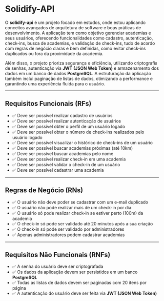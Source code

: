 # Solidify-API

O **solidify-api** é um projeto focado em estudos, onde estou aplicando conceitos avançados de arquitetura de software e boas práticas de desenvolvimento. A aplicação tem como objetivo gerenciar academias e seus usuários, oferecendo funcionalidades como cadastro, autenticação, check-ins, busca de academias, e validação de check-ins, tudo de acordo com regras de negócio claras e bem definidas, como evitar check-ins duplicados ou fora da proximidade da academia.

Além disso, o projeto prioriza segurança e eficiência, utilizando criptografia de senhas, autenticação via **JWT (JSON Web Token)** e armazenamento dos dados em um banco de dados **PostgreSQL**. A estruturação da aplicação também inclui paginação de listas de dados, otimizando a performance e garantindo uma experiência fluida para o usuário.

---

## Requisitos Funcionais (RFs)

- ✅ Deve ser possível realizar cadastro de usuários
- ✅ Deve ser possível realizar autenticação de usuários
- ✅ Deve ser possível obter o perfil de um usuário logado
- ✅ Deve ser possível obter o número de check-ins realizados pelo usuário logado
- ✅ Deve ser possível visualizar o histórico de check-ins de um usuário
- ✅ Deve ser possível buscar academias próximas (até 10km)
- ✅ Deve ser possível buscar academias pelo nome
- ✅ Deve ser possível realizar check-in em uma academia
- ✅ Deve ser possível validar o check-in de um usuário
- ✅ Deve ser possível cadastrar uma academia

---

## Regras de Negócio (RNs)

- ✅ O usuário não deve poder se cadastrar com um e-mail duplicado
- ✅ O usuário não pode realizar mais de um check-in por dia
- ✅ O usuário só pode realizar check-in se estiver perto (100m) da academia
- ✅ O check-in só pode ser validado até 20 minutos após a sua criação
- ✅ O check-in só pode ser validado por administradores
- ✅ Apenas administradores podem cadastrar academias

---

## Requisitos Não Funcionais (RNFs)

- ✅ A senha do usuário deve ser criptografada
- ✅ Os dados da aplicação devem ser persistidos em um banco **PostgreSQL**
- ✅ Todas as listas de dados devem ser paginadas com 20 itens por página
- ✅ A autenticação do usuário deve ser feita via **JWT (JSON Web Token)**
